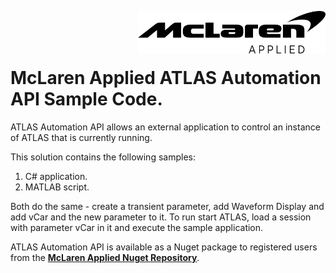 <img src="/images/malogo.png" width="300" align="right" /><br><br><br>

# McLaren Applied **ATLAS Automation API Sample Code**.

ATLAS Automation API allows an external application to control an instance of ATLAS that is currently running.

This solution contains the following samples: 
1. C# application. 
1. MATLAB script.

Both do the same - create a transient parameter, add Waveform Display and add vCar and the new parameter to it. To run start ATLAS, load a session with parameter vCar in it and execute the sample application. 

ATLAS Automation API is available as a Nuget package to registered users from the **[McLaren Applied Nuget Repository](https://github.com/mat-docs/packages)**.
